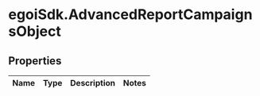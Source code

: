 # egoiSdk.AdvancedReportCampaignsObject

## Properties
Name | Type | Description | Notes
------------ | ------------- | ------------- | -------------


